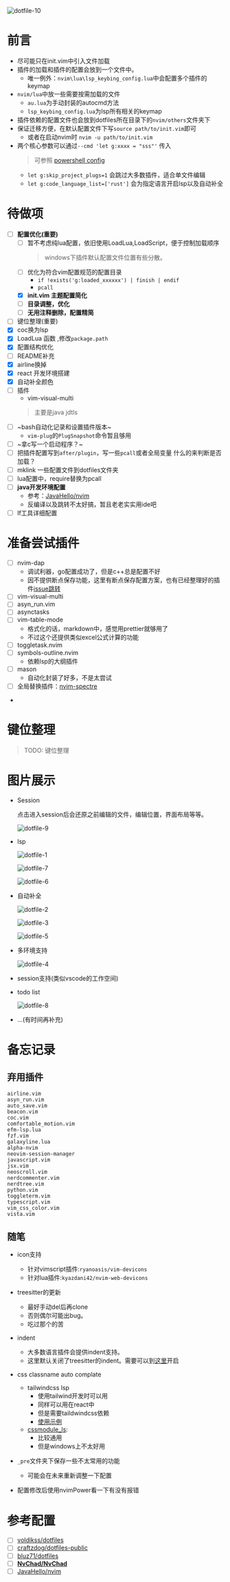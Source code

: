 
![dotfile-10](./image/dotfile-10.png)

# 前言

- 尽可能只在init.vim中引入文件加载
- 插件的加载和插件的配置会放到一个文件中。
  - 唯一例外：`nvim\lua\lsp_keybing_config.lua`中会配置多个插件的keymap
- `nvim/lua`中放一些需要按需加载的文件
  - `au.lua`为手动封装的autocmd方法
  - `lsp_keybing_config.lua`为lsp所有相关的keymap
- 插件依赖的配置文件也会放到dotfiles所在目录下的`nvim/others`文件夹下
- 保证迁移方便，在默认配置文件下写`source path/to/init.vim`即可
  - 或者在启动nvim时 `nvim -u path/to/init.vim`
- 两个核心参数可以通过`--cmd 'let g:xxxx = "sss"'` 传入
  > 可参照 [powershell config](./powershell/user_profile.ps1)
  - `let g:skip_project_plugs=1` 会跳过大多数插件，适合单文件编辑
  - `let g:code_language_list=['rust']` 会为指定语言开启lsp以及自动补全

# 待做项

- [ ] **配置优化(重要)**
  - [ ] 暂不考虑纯lua配置，依旧使用LoadLua,LoadScript，便于控制加载顺序
    > windows下插件默认配置文件位置有些分散。
  - [ ] 优化为符合vim配置规范的配置目录
    - `if !exists('g:loaded_xxxxxx') | finish | endif`
    - `pcall`
  - [x] **init.vim 主题配置简化**
  - [ ] **目录调整，优化**
  - [ ] **无用注释删除，配置精简**
- [ ] 键位整理(重要)
- [x] coc换为lsp
- [x] LoadLua 函数 ,修改`package.path`
- [x] 配置结构优化
- [ ] README补充
- [x] airline换掉
- [x] react 开发环境搭建
- [x] 自动补全颜色
- [ ] 插件
  - vim-visual-multi
  > 主要是java jdtls
- [ ] ~bash自动化记录和设置插件版本~
  - `vim-plug`的`PlugSnapshot`命令暂且够用
- [ ] ~拿c写一个启动程序？~
- [ ] 把插件配置写到`after/plugin`，写一些`pcall`或者全局变量 什么的来判断是否加载？
- [ ] mklink 一些配置文件到dotfiles文件夹
- [ ] lua配置中，require替换为pcall
- [ ] **java开发环境配置**
  - 参考：[JavaHello/nvim](https://github.com/JavaHello/nvim)
  - 反编译以及跳转不太好搞，暂且老老实实用ide吧
- [ ] lf工具详细配置

# 准备尝试插件

- [ ] nvim-dap
  - 调试利器，go配置成功了，但是c++总是配置不好
  - 因不提供断点保存功能，这里有断点保存配置方案，也有已经整理好的插件[issue跳转](https://github.com/mfussenegger/nvim-dap/issues/198)
- [ ] vim-visual-multi
- [ ] asyn_run.vim
- [ ] asynctasks
- [ ] vim-table-mode
  - 格式化的话，markdown中，感觉用prettier就够用了
  - 不过这个还提供类似excel公式计算的功能
- [ ] toggletask.nvim
- [ ] symbols-outline.nvim
  - 依赖lsp的大纲插件
- [ ] mason
  - 自动化封装了好多，不是太尝试
- [ ] 全局替换插件：[nvim-spectre](https://github.com/nvim-pack/nvim-spectre)
-

# 键位整理

> TODO: 键位整理

# 图片展示

- Session

   点击进入session后会还原之前编辑的文件，编辑位置，界面布局等等。

  ![dotfile-9](./image/dotfile-9.png)

- lsp

  ![dotfile-1](./image/dotfile-1.png)

  ![dotfile-7](./image/dotfile-7.png)

  ![dotfile-6](./image/dotfile-6.png)

- 自动补全

  ![dotfile-2](./image/dotfile-2.png)

  ![dotfile-3](./image/dotfile-3.png)

  ![dotfile-5](./image/dotfile-5.png)

- 多环境支持

  ![dotfile-4](./image/dotfile-4.png)

- session支持(类似vscode的工作空间)

- todo list

  ![dotfile-8](./image/dotfile-8.png)

- ...(有时间再补充)

# 备忘记录

## 弃用插件

```
airline.vim           
asyn_run.vim
auto_save.vim         
beacon.vim            
coc.vim               
comfortable_motion.vim
efm-lsp.lua           
fzf.vim
galaxyline.lua        
alpha-nvim
neovim-session-manager
javascript.vim        
jsx.vim
neoscroll.vim         
nerdcommenter.vim     
nerdtree.vim
python.vim            
toggleterm.vim        
typescript.vim        
vim_css_color.vim     
vista.vim             
```

## 随笔

- icon支持
  - 针对vimscript插件:`ryanoasis/vim-devicons`
  - 针对lua插件:`kyazdani42/nvim-web-devicons`

- treesitter的更新
  - 最好手动del后再clone
  - 否则偶尔可能出bug。
  - 吃过那个的苦

- indent
  - 大多数语言插件会提供indent支持。
  - 这里默认关闭了treesitter的indent。需要可以到[这里](./nvim/plug_configs/treesitter.vim)开启

- css classname auto complate
  - tailwindcss lsp
    - 使用tailwind开发时可以用
    - 同样可以用在react中
    - 但是需要taildwindcss依赖
    - [使用示例](https://www.youtube.com/watch?v=GznmPACXBlY&t=6227s)
  - [cssmodule_ls](https://github.com/antonk52/cssmodules-language-server): 
    - 比较通用
    - 但是windows上不太好用

- `_pre`文件夹下保存一些不太常用的功能
  - 可能会在未来重新调整一下配置

- 配置修改后使用nvimPower看一下有没有报错

# 参考配置

- [ ] [voldikss/dotfiles](https://github.com/voldikss/dotfiles/blob/dev/nvim/init.vim)
- [ ] [craftzdog/dotfiles-public](https://github.com/craftzdog/dotfiles-public)
- [ ] [bluz71/dotfiles](https://github.com/bluz71/dotfiles/blob/master/vim/lua/plugin/lsp-config.lua)
- [ ] **[NvChad/NvChad](https://github.com/NvChad/NvChad)**
- [ ] [JavaHello/nvim](https://github.com/JavaHello/nvim)
